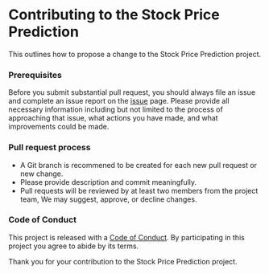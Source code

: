 # Contributing to the Stock Price Prediction

This outlines how to propose a change to the Stock Price Prediction
project.

### Prerequisites

Before you submit substantial pull request, you should always file an
issue and complete an issue report on the
[issue](https://github.com/UBC-MDS/dsci_522_group_3/issues) page. Please
provide all necessary information including but not limited to the
process of approaching that issue, what actions you have made, and what
improvements could be made.

### Pull request process

-   A Git branch is recommened to be created for each new pull request
    or new change.
-   Please provide description and commit meaningfully.
-   Pull requests will be reviewed by at least two members from the
    project team, We may suggest, approve, or decline changes.

### Code of Conduct

This project is released with a [Code of Conduct](CODE_OF_CONDUCT.md).
By participating in this project you agree to abide by its terms.

Thank you for your contribution to the Stock Price Prediction project.

